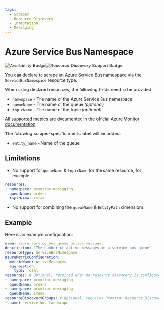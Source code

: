 ```yaml
---
tags:
  - Scraper
  - Resource Discovery
  - Integration
  - Messaging
---
```


# Azure Service Bus Namespace

![Availability Badge](https://img.shields.io/badge/Available%20Starting-v2.0-green.svg)![Resource Discovery Support Badge](https://img.shields.io/badge/Support%20for%20Resource%20Discovery-Yes-green.svg)

You can declare to scrape an Azure Service Bus namespace via the `ServiceBusNamespace`
resource type.

When using declared resources, the following fields need to be provided:

- `namespace` - The name of the Azure Service Bus namespace
- `queueName` - The name of the queue *(optional)*
- `topicName` - The name of the topic *(optional)*

All supported metrics are documented in the official [Azure Monitor documentation](https://learn.microsoft.com/en-us/azure/azure-monitor/essentials/metrics-supported#microsoftservicebusnamespaces).

The following scraper-specific metric label will be added:

- `entity_name` - Name of the queue

## Limitations

- No support for `queueName` & `topicName` for the same resource, for example:

```yaml
resources:
- namespace: promitor-messaging
  queueName: orders
  topicName: sales
```

- No support for combining the `queueName` & `EntityPath` dimensions

## Example

Here is an example configuration:

<!-- markdownlint-disable MD046 -->
```yaml
name: azure_service_bus_queue_active_messages
description: "The number of active messages on a service bus queue"
resourceType: ServiceBusNamespace
azureMetricConfiguration:
  metricName: ActiveMessages
  aggregation:
    type: Total
resources: # Optional, required when no resource discovery is configured
- namespace: promitor-messaging
  queueName: orders
- namespace: promitor-messaging
  queueName: items
resourceDiscoveryGroups: # Optional, requires Promitor Resource Discovery agent (https://docs.promitor.io/latest/how-it-works#using-resource-discovery)
- name: service-bus-landscape
```
<!-- markdownlint-enable -->
